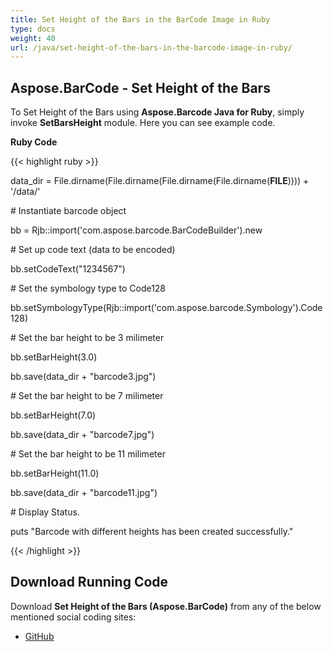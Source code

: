 ```yaml
---
title: Set Height of the Bars in the BarCode Image in Ruby
type: docs
weight: 40
url: /java/set-height-of-the-bars-in-the-barcode-image-in-ruby/
---
```


## **Aspose.BarCode - Set Height of the Bars**
To Set Height of the Bars using **Aspose.Barcode Java for Ruby**, simply invoke **SetBarsHeight** module. Here you can see example code.

**Ruby Code**

{{< highlight ruby >}}

 data_dir = File.dirname(File.dirname(File.dirname(File.dirname(__FILE__)))) + '/data/'



\# Instantiate barcode object

bb = Rjb::import('com.aspose.barcode.BarCodeBuilder').new

\# Set up code text (data to be encoded)

bb.setCodeText("1234567")

\# Set the symbology type to Code128

bb.setSymbologyType(Rjb::import('com.aspose.barcode.Symbology').Code128)

\# Set the bar height to be 3 milimeter

bb.setBarHeight(3.0)

bb.save(data_dir + "barcode3.jpg")

\# Set the bar height to be 7 milimeter

bb.setBarHeight(7.0)

bb.save(data_dir + "barcode7.jpg")

\# Set the bar height to be 11 milimeter

bb.setBarHeight(11.0)

bb.save(data_dir + "barcode11.jpg")

\# Display Status.

puts "Barcode with different heights has been created successfully."

{{< /highlight >}}
## **Download Running Code**
Download **Set Height of the Bars (Aspose.BarCode)** from any of the below mentioned social coding sites:

- [GitHub](https://github.com/aspose-barcode/Aspose.BarCode-for-Java/blob/master/Plugins/Aspose_Barcode_Java_for_Ruby/lib/asposebarcodejava/Barcode/setbarsheight.rb)
